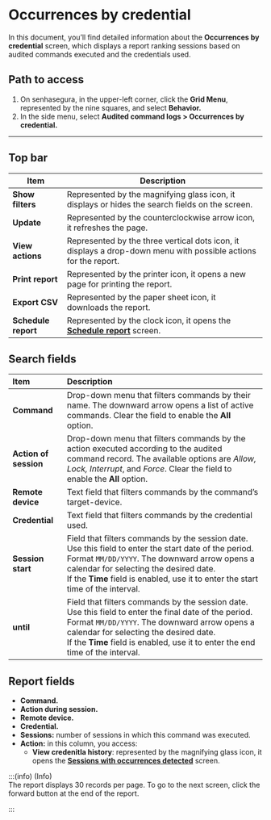 # Occurrences by credential

In this document, you’ll find detailed information about the **Occurrences by credential** screen, which displays a report ranking sessions based on audited commands executed and the credentials used.

## **Path to access**

1. On senhasegura, in the upper-left corner, click the **Grid Menu**, represented by the nine squares, and select **Behavior.**  
2. In the side menu, select **Audited command logs > Occurrences by credential.**

***

## **Top bar**

| Item | Description |
| ----- | ----- |
| **Show filters** | Represented by the magnifying glass icon, it displays or hides the search fields on the screen. |
| **Update** | Represented by the counterclockwise arrow icon, it refreshes the page. |
| **View actions** | Represented by the three vertical dots icon, it displays a drop-down menu with possible actions for the report. |
| **Print report** | Represented by the printer icon, it opens a new page for printing the report. |
| **Export CSV** | Represented by the paper sheet icon, it downloads the report. |
| **Schedule report** | Represented by the clock icon, it opens the [**Schedule report**](/v3-33/docs/general-information-how-to-issue-download-and-schedule-device-reports) screen. |

## **Search fields**

| Item | Description |
| :---- | :---- |
| **Command** | Drop-down menu that filters commands by their name. The downward arrow opens a list of active commands. Clear the field to enable the **All** option.   |
| **Action of session** | Drop-down menu that filters commands by the action executed according to the audited command record. The available options are *Allow, Lock, Interrupt*, and *Force*. Clear the field to enable the **All** option. |
| **Remote device** | Text field that filters commands by the command’s target-device. |
| **Credential** | Text field that filters commands by the credential used. |
| **Session start** | Field that filters commands by the session date. Use this field to enter the start date of the period. Format `MM/DD/YYYY`. The downward arrow opens a calendar for selecting the desired date. <br> If the **Time** field is enabled, use it to enter the start time of the interval. |
| **until** | Field that filters commands by the session date. Use this field to enter the final date of the period. Format `MM/DD/YYYY`. The downward arrow opens a calendar for selecting the desired date.  <br> If the **Time** field is enabled, use it to enter the end time of the interval.  |

## **Report fields**

* **Command.**  
* **Action during session.**  
* **Remote device.**  
* **Credential.**  
* **Sessions:** number of sessions in which this command was executed.  
* **Action:** in this column, you access:  
  * **View credenitla history**: represented by the magnifying glass icon, it opens the **[Sessions with occurrences detected](/v3-33/docs/sessions-with-occurrences-detected)** screen.  
    

:::(info) (Info)  
The report displays 30 records per page. To go to the next screen, click the forward button at the end of the report.

:::